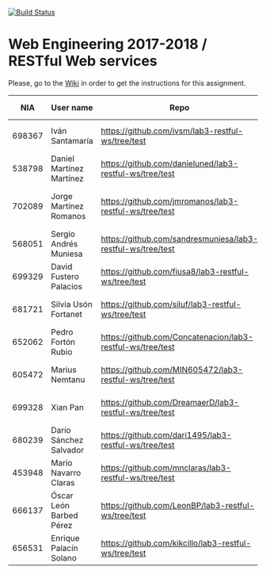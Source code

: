 [![Build Status](https://travis-ci.org/UNIZAR-30246-WebEngineering/lab3-restful-ws.svg?branch=master)](https://travis-ci.org/UNIZAR-30246-WebEngineering/lab3-restful-ws)
# Web Engineering 2017-2018 / RESTful Web services
Please, go to the [Wiki](https://github.com/UNIZAR-30246-WebEngineering/lab3-restful-ws/wiki) in order to get the instructions for this assignment.

NIA    | User name | Repo | Build Status | Improvement | Score
-------|-----------|------|--------------|-------------|--------
698367 | Iván Santamaría | https://github.com/ivsm/lab3-restful-ws/tree/test | [![Build Status](https://travis-ci.org/ivsm/lab3-restful-ws.svg?branch=test)](https://travis-ci.org/ivsm/lab3-restful-ws) | | |
538798 | Daniel Martínez Martínez | https://github.com/danieluned/lab3-restful-ws/tree/test | [![Build Status](https://travis-ci.org/danieluned/lab3-restful-ws.svg?branch=test)](https://travis-ci.org/danieluned/lab3-restful-ws) | |
702089 | Jorge Martínez Romanos | https://github.com/jmromanos/lab3-restful-ws/tree/test | [![Build Status](https://travis-ci.org/jmromanos/lab3-restful-ws.svg?branch=test)](https://travis-ci.org/jmromanos/lab3-restful-ws) | Proposal: Adapt code to use Swagger https://github.com/jmromanos/lab3-restful-ws/blob/test/swagger.json | :gift:
568051 | Sergio Andrés Muniesa | https://github.com/sandresmuniesa/lab3-restful-ws/tree/test | [![Build Status](https://travis-ci.org/sandresmuniesa/lab3-restful-ws.svg?branch=test)](https://travis-ci.org/sandresmuniesa/lab3-restful-ws) | |
699329 | David Fustero Palacios | https://github.com/fiusa8/lab3-restful-ws/tree/test | [![Build Status](https://travis-ci.org/fiusa8/lab3-restful-ws.svg?branch=test)](https://travis-ci.org/fiusa8/lab3-restful-ws) | |
681721 | Silvia Usón Fortanet | https://github.com/siluf/lab3-restful-ws/tree/test | [![Build Status](https://travis-ci.org/siluf/lab3-restful-ws.svg?branch=test)](https://travis-ci.org/siluf/lab3-restful-ws) | |
652062 | Pedro Fortón Rubio | https://github.com/Concatenacion/lab3-restful-ws/tree/test | [![Build Status](https://travis-ci.org/Concatenacion/lab3-restful-ws.svg?branch=test)](https://travis-ci.org/Concatenacion/lab3-restful-ws) | |
605472 | Marius Nemtanu | https://github.com/MIN605472/lab3-restful-ws/tree/test | [![Build Status](https://travis-ci.org/MIN605472/lab3-restful-ws.svg?branch=test)](https://travis-ci.org/MIN605472/lab3-restful-ws) | |
699328 | Xian Pan | https://github.com/DreamaerD/lab3-restful-ws/tree/test | [![Build Status](https://travis-ci.org/DreamaerD/lab3-restful-ws.svg?branch=test)](https://travis-ci.org/DreamaerD/lab3-restful-ws) | |
680239 | Darío Sánchez Salvador | https://github.com/dari1495/lab3-restful-ws/tree/test | [![Build Status](https://travis-ci.org/dari1495/lab3-restful-ws.svg?branch=test)](https://travis-ci.org/dari1495/lab3-restful-ws) | Proposal: Add Codecov to see test coverage report [![codecov](https://codecov.io/gh/dari1495/lab3-restful-ws/branch/test/graph/badge.svg)](https://codecov.io/gh/dari1495/lab3-restful-ws/branch/test) ||
453948 | Mario Navarro Claras | https://github.com/mnclaras/lab3-restful-ws/tree/test | [![Build Status](https://travis-ci.org/mnclaras/lab3-restful-ws.svg?branch=test)](https://travis-ci.org/mnclaras/lab3-restful-ws) | Proposal: Adapt code to use RAML [FILE](https://github.com/mnclaras/lab3-restful-ws/blob/test/api.raml) |
666137 | Óscar León Barbed Pérez | https://github.com/LeonBP/lab3-restful-ws/tree/test | [![Build Status](https://travis-ci.org/LeonBP/lab3-restful-ws.svg?branch=test)](https://travis-ci.org/LeonBP/lab3-restful-ws) | |
656531 | Enrique Palacín Solano | https://github.com/kikcillo/lab3-restful-ws/tree/test | [![Build Status](https://travis-ci.org/kikcillo/lab3-restful-ws.svg?branch=test)](https://travis-ci.org/kikcillo/lab3-restful-ws) | |

